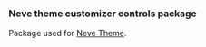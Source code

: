 ### Neve theme customizer controls package

Package used for [Neve Theme](https://github.com/codeinwp/neve).
